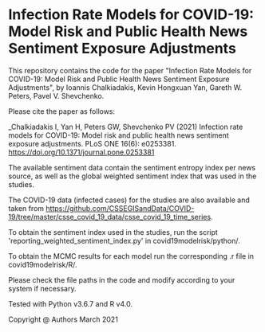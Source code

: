 # Infection Rate Models for COVID-19: Model Risk and Public Health News Sentiment Exposure Adjustments

This repository contains the code for the paper "Infection Rate Models for COVID-19: Model Risk and Public Health News Sentiment Exposure Adjustments", by Ioannis Chalkiadakis, Kevin Hongxuan Yan, Gareth W. Peters, Pavel V. Shevchenko.

Please cite the paper as follows:

_Chalkiadakis I, Yan H, Peters GW, Shevchenko PV (2021) Infection rate models for COVID-19: Model risk and public health news sentiment exposure adjustments. PLoS ONE 16(6): e0253381. https://doi.org/10.1371/journal.pone.0253381


The available sentiment data contain the sentiment entropy index per news source, as well as the global weighted sentiment index that was used in the studies.

The COVID-19 data (infected cases) for the studies are also available and taken from https://github.com/CSSEGISandData/COVID-19/tree/master/csse_covid_19_data/csse_covid_19_time_series.

To obtain the sentiment index used in the studies, run the script 'reporting_weighted_sentiment_index.py' in covid19modelrisk/python/.

To obtain the MCMC results for each model run the corresponding .r file in covid19modelrisk/R/.

Please check the file paths in the code and modify according to your system if necessary.

Tested with Python v3.6.7 and R v4.0.








Copyright @ Authors March 2021

